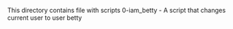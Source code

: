 This directory contains file with scripts
0-iam_betty - A script that changes current user to user betty

